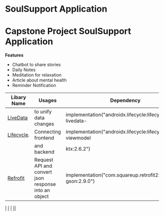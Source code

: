 # SoulSupport Application
# Capstone Project SoulSupport Application

**Features**
- Chatbot to share stories
- Daily Notes
- Meditation for relaxation
- Article about mental health
- Reminder Notification


|                                     Libary Name                               |             Usages             |                     Dependency                         |       
| ----------------------------------------------------------------------------- | ------------------------------ | -------------------------------------------------      |
|[LiveData](https://developer.android.com/topic/libraries/architecture/livedata)|      to unify data changes     |implementation("androidx.lifecycle:lifecycle-livedata-  |       |                                                                               |                                |   ktx:2.6.2")                                          |
|[Lifecycle](https://developer.android.com/jetpack/androidx/releases/lifecycle?hl=id).|Connecting frontend       |implementation("androidx.lifecycle:lifecycle-viewmodel  |        
|                                                                               | and backend                    |   ktx:2.6.2")                                          |
|[Refrofit](https://square.github.io/retrofit/)     | Request API and convert json response into an object       | implementation("com.squareup.retrofit2:converter-gson:2.9.0")|
|
|
|
||
